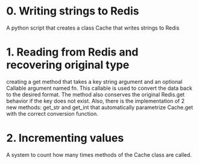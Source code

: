 # 0. Writing strings to Redis
A python script that creates a class Cache that writes strings to Redis

# 1. Reading from Redis and recovering original type
creating a get method that takes a key string argument and an optional Callable argument named fn. This callable is used to convert the data back to the desired format.
The method also conserves the original Redis.get behavior if the key does not exist.
Also, there is the implementation of  2 new methods: get_str and get_int that automatically parametrize Cache.get with the correct conversion function.

# 2. Incrementing values
A system to count how many times methods of the Cache class are called.
